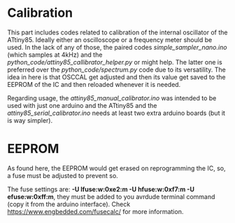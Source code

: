 # Calibration

This part includes codes related to calibration of the internal oscillator
of the ATtiny85. Ideally either an oscilloscope or a frequency meter should be
used. 
In the lack of any of those, the paired codes *simple_sampler_nano.ino* 
(which samples at 4kHz) and the *python_code/attiny85_callibrator_helper.py* or
might help. The latter one is preferred over the *python_code/spectrum.py* code
due to its versatility.
The idea in here is that OSCCAL get adjusted and then its value get saved to
the EEPROM of the IC and then reloaded whenever it is needed.  

Regarding usage, the *attiny85_manual_calibrator.ino* was intended to be used 
with just one arduino and the ATtiny85 and the *attiny85_serial_calibrator.ino* 
needs at least two extra arduino boards (but it is way simpler).


# EEPROM

As found here, the EEPROM would get erased on reprogramming the IC,  so,
a fuse must be adjusted to prevent so.

The fuse settings are: **-U lfuse:w:0xe2:m -U hfuse:w:0xf7:m -U efuse:w:0xff:m**,
they must be added to you avrdude terminal command (copy it from the arduino 
interface).
Check https://www.engbedded.com/fusecalc/ for more information.




